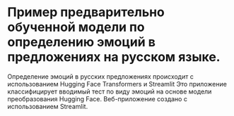 # Пример предварительно обученной модели по определению эмоций в предложениях на русском языке.

Определение эмоций в русских предложениях происходит с использованием Hugging Face Transformers и Streamlit 
Это приложение классифицирует вводимый тест по виду эмоций на основе модели преобразования Hugging Face. Веб-приложение создано с использованием Streamlit.
